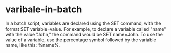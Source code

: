 # varibale-in-batch
In a batch script, variables are declared using the SET command, with the format SET variable=value. For example, to declare a variable called "name" with the value "John," the command would be SET name=John. To use the value of a variable, use the percentage symbol followed by the variable name, like this: %name%.

